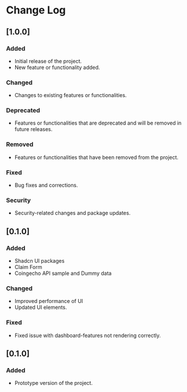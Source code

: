 # Change Log

## [1.0.0]

### Added
- Initial release of the project.
- New feature or functionality added.

### Changed
- Changes to existing features or functionalities.

### Deprecated
- Features or functionalities that are deprecated and will be removed in future releases.

### Removed
- Features or functionalities that have been removed from the project.

### Fixed
- Bug fixes and corrections.

### Security
- Security-related changes and package updates.

## [0.1.0]

### Added
- Shadcn UI packages
- Claim Form
- Coingecho API sample and Dummy data

### Changed
- Improved performance of UI
- Updated UI elements.

### Fixed
- Fixed issue with dashboard-features not rendering correctly.

## [0.1.0]

### Added
- Prototype version of the project.

